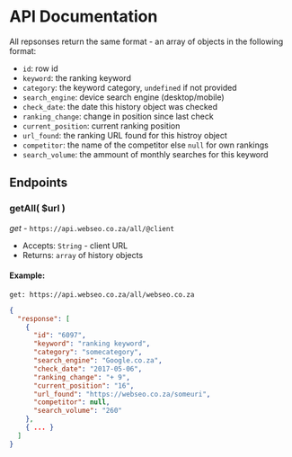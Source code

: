 # API Documentation

All repsonses return the same format - an array of objects in the following format:

- `id`: row id
- `keyword`: the ranking keyword
- `category`: the keyword category, `undefined` if not provided
- `search_engine`: device search engine (desktop/mobile)
- `check_date`: the date this history object was checked
- `ranking_change`: change in position since last check
- `current_position`: current ranking position
- `url_found`: the ranking URL found for this histroy object
- `competitor`: the name of the competitor else `null` for own rankings
- `search_volume`: the ammount of monthly searches for this keyword

## Endpoints

### getAll( $url )

_get_ -  `https://api.webseo.co.za/all/@client`

- Accepts: `String` - client URL
- Returns: `array` of history objects  

#### Example:

`get: https://api.webseo.co.za/all/webseo.co.za`

```json
{
  "response": [
    {
      "id": "6097",
      "keyword": "ranking keyword",
      "category": "somecategory",
      "search_engine": "Google.co.za",
      "check_date": "2017-05-06",
      "ranking_change": "+ 9",
      "current_position": "16",
      "url_found": "https://webseo.co.za/someuri",
      "competitor": null,
      "search_volume": "260"
    },
    { ... }
  ] 
}
```

